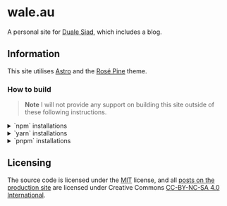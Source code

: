 # wale.au
A personal site for [Duale Siad](https://wale.au), which includes a blog.

## Information
This site utilises [Astro](https://astro.build) and the [Rosé Pine](https://rosepinetheme.com/) theme.

### How to build
> **Note**
> I will not provide any support on building this site outside of these following instructions.

<details>
<summary>`npm` installations</summary>
<br>
```
npm install
npm run dev # To serve the development site
npm run preview # To serve the 'preview'
npm run build # To build the site, resulting files are in the dist/ folder.
```
</details>

<details>
<summary>`yarn` installations</summary>
<br>
```
yarn install
yarn dev # To serve the development site
yarn preview # To serve the 'preview'
yarn build # To build the site, resulting files are in the dist/ folder.
```
</details>

<details>
<summary>`pnpm` installations</summary>
<br>
```
pnpm install
pnpm run dev # To serve the development site
pnpm run preview # To serve the 'preview'
pnpm run build # To build the site, resulting files are in the dist/ folder.
```
</details>

## Licensing
The source code is licensed under the [MIT](https://github.com/wale/site/blob/main/LICENSE) license, and all [posts on the production site](https://wale.au/blog/) are licensed under Creative Commons [CC-BY-NC-SA 4.0 International](https://creativecommons.org/licenses/by-nc-sa/4.0/).